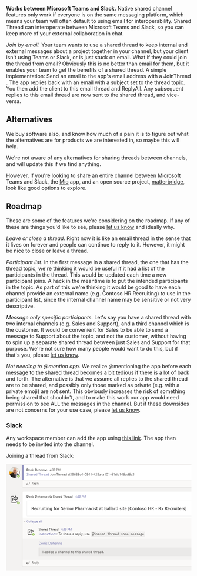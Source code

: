 
**Works between Microsoft Teams and Slack.** Native shared channel features only work if everyone is on the same messaging platform, which means your team will often default to using email for interoperability.  Shared Thread can interoperate between Microsoft Teams and Slack, so you can keep more of your external collaboration in chat.

*Join by email.*  Your team wants to use a shared thread to keep internal and external messages about a project together in your channel, but your client isn't using Teams or Slack, or is just stuck on email.  What if they could join the thread from email?  Obviously this is no better than email for them, but it enables your team to get the benefits of a shared thread.  A simple implementation:  Send an email to the app's email address with a JoinThread <threadId>.  The app replies back with an email with a subject set to the thread topic.  You then add the client to this email thread and ReplyAll.  Any subsequent replies to this email thread are now sent to the shared thread, and vice-versa.

## Alternatives
We buy software also, and know how much of a pain it is to figure out what the alternatives are for products we are interested in, so maybe this will help.  

We're not aware of any alternatives for sharing threads between channels, and will update this if we find anything.

However, if you're looking to share an entire channel between Microsoft Teams and Slack, the [Mio](https://m.io/) app, and an open source project, [matterbridge](https://github.com/42wim/matterbridge/blob/master/README.md), look like good options to explore.

## Roadmap
These are some of the features we're considering on the roadmap.  If any of these are things you'd like to see, please [let us know](../about/#contact-us) and ideally why.

*Leave or close a thread.*  Right now it is like an email thread in the sense that it lives on forever and people can continue to reply to it.  However, it might be nice to close or leave a thread.

*Participant list.*  In the first message in a shared thread, the one that has the thread topic, we're thinking it would be useful if it had a list of the participants in the thread.  This would be updated each time a new participant joins.  A hack in the meantime is to put the intended participants in the topic.  As part of this we're thinking it would be good to have each channel provide an external name (e.g. Contoso HR Recruiting) to use in the participant list, since the internal channel name may be sensitive or not very descriptive.

*Message only specific participants.*  Let's say you have a shared thread with two internal channels (e.g. Sales and Support), and a third channel which is the customer.  It would be convenient for Sales to be able to send a message to Support about the topic, and not the customer, without having to spin up a separate shared thread between just Sales and Support for that purpose.  We're not sure how many people would want to do this, but if that's you, please [let us know](../about/#contact-us).

*Not needing to @mention app.*  We realize @mentioning the app before each message to the shared thread becomes a bit tedious if there is a lot of back and forth.  The alternative is that we assume all replies to the shared thread are to be shared, and possibly only those marked as private (e.g. with a private emoji) are not sent.  This obviously increases the risk of something being shared that shouldn't, and to make this work our app would need permission to see ALL the messages in the channel.   But if these downsides are not concerns for your use case, please [let us know](../about/#contact-us).

### Slack
Any workspace member can add the app using [this link](https://slack.com/oauth/v2/authorize?scope=chat%3awrite%2cchat%3awrite.customize%2capp_mentions%3aread%2cgroups%3aread%2cusers%3aread%2cusers.profile%3aread%2cchannels%3aread%2cteam%3aread&client_id=2537782468113.2859934187347&redirect_uri=https%3a%2f%2fslack.botframework.com%2fHome%2fauth%2fv2&state=SharedThread).  The app then needs to be invited into the channel.  

Joining a thread from Slack:

![](/assets/images/Join-from-Teams.png)